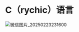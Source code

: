 # C（rychic）语言
![微信图片_20250223231600](https://github.com/user-attachments/assets/80844cc3-337f-458b-8090-e62403012ea9)
